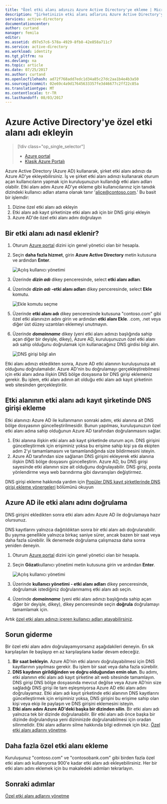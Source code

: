 ```yaml
---
title: "Özel etki alanı adınızı Azure Active Directory'ye ekleme | Microsoft Belgeleri"
description: "Şirketinizin etki alanı adlarını Azure Active Directory'ye ekleme ve etki alanı adını doğrulama."
services: active-directory
documentationcenter: 
author: curtand
manager: femila
editor: 
ms.assetid: d97e57c6-578a-4929-8fb8-42e858a711c7
ms.service: active-directory
ms.workload: identity
ms.tgt_pltfrm: na
ms.devlang: na
ms.topic: article
ms.date: 07/25/2017
ms.author: curtand
ms.openlocfilehash: ad72f768add7edc1d34a85c27dc2aa1b4e4b3a50
ms.sourcegitcommit: 02e69c4a9d17645633357fe3d46677c2ff22c85a
ms.translationtype: MT
ms.contentlocale: tr-TR
ms.lasthandoff: 08/03/2017
---
```

# <a name="add-a-custom-domain-name-to-azure-active-directory"></a>Azure Active Directory'ye özel etki alanı adı ekleyin
> [!div class="op_single_selector"]
> * [Azure portal](active-directory-domains-add-azure-portal.md)
> * [Klasik Azure Portalı](active-directory-add-domain.md)
> 

Azure Active Directory (Azure AD) kullanarak, şirket etki alanı adınızı da Azure AD'ye ekleyebilirsiniz. İş ve şirket etki alanı adınızı kullanarak oturum açan kullanıcıların yapmak için kuruluşunuzun kullandığı etki alanı adları olabilir. Etki alanı adını Azure AD'ye ekleme gibi kullanıcılarınız için tanıdık dizindeki kullanıcı adları atama olanak tanır 'alice@contoso.com.' Bu basit bir işlemdir:

1. Dizine özel etki alanı adı ekleyin
2. Etki alanı adı kayıt şirketinize etki alanı adı için bir DNS girişi ekleyin
3. Azure AD'de özel etki alanı adını doğrulayın

## <a name="how-do-i-add-a-domain-name"></a>Bir etki alanı adı nasıl eklenir?
1. Oturum [Azure portal](https://portal.azure.com) dizini için genel yönetici olan bir hesapla.
2. Seçin **daha fazla hizmet**, girin **Azure Active Directory** metin kutusuna ve ardından **Enter**.
   
   ![Açılış kullanıcı yönetimi](./media/active-directory-domains-add-azure-portal/user-management.png)
3. Üzerinde ***dizin adı*** dikey penceresinde, select **etki alanı adları**.
4. Üzerinde  ***dizin adı* -etki alanı adları** dikey penceresinde, select **Ekle** komutu.
   
   ![Ekle komutu seçme](./media/active-directory-domains-add-azure-portal/add-command.png)
5. Üzerinde **etki alanı adı** dikey penceresinde kutusuna "contoso.com" gibi özel etki alanınızın adını girin ve ardından **etki alanı Ekle**. .com, .net veya diğer üst düzey uzantıları eklemeyi unutmayın.
6. Üzerinde ***domainname*** dikey (yeni etki alanı adınızı başlığında sahip açan diğer bir deyişle, dikey), Azure AD, kuruluşunuzun özel etki alanı adı sahip olduğunu doğrulamak için kullanacağınız DNS girdisi bilgi alın.
   
   ![DNS girişi bilgi alın](./media/active-directory-domains-add-azure-portal/get-dns-info.png)

Etki alanı adınızı ekledikten sonra, Azure AD etki alanının kuruluşunuza ait olduğunu doğrulamalıdır. Azure AD'nin bu doğrulamayı gerçekleştirebilmesi için etki alanı adına ilişkin DNS bölge dosyasına bir DNS girişi eklemeniz gerekir. Bu işlem, etki alanı adının ait olduğu etki alanı adı kayıt şirketinin web sitesinden gerçekleştirilir.

## <a name="add-the-dns-entry-at-the-domain-name-registrar-for-the-domain"></a>Etki alanının etki alanı adı kayıt şirketinde DNS girişi ekleme
Etki alanınızı Azure AD ile kullanmanın sonraki adımı, etki alanına ait DNS bölge dosyasının güncelleştirilmesidir. Bunun yapılması, kuruluşunuzun özel etki alanı adına sahip olduğunun Azure AD tarafından doğrulanmasını sağlar.

1. Etki alanına ilişkin etki alanı adı kayıt şirketinde oturum açın. DNS girişini güncelleştirmek için erişiminiz yoksa bu erişime sahip kişi ya da ekipten adım 2’yi tamamlamasını ve tamamlandığında size bildirmesini isteyin.
2. Azure AD tarafından size sağlanan DNS girişini ekleyerek etki alanına ilişkin DNS bölge dosyasını güncelleştirin. Azure AD, bu DNS girişi sayesinde etki alanının size ait olduğunu doğrulayabilir. DNS girişi, posta yönlendirme veya web barındırma gibi davranışları değiştirmez.

DNS girişi ekleme hakkında yardım için [Popüler DNS kayıt şirketlerinde DNS girişi ekleme yönergeleri](https://support.office.com/article/Create-DNS-records-for-Office-365-when-you-manage-your-DNS-records-b0f3fdca-8a80-4e8e-9ef3-61e8a2a9ab23/) bölümünü okuyun

## <a name="verify-the-domain-name-with-azure-ad"></a>Azure AD ile etki alanı adını doğrulama
DNS girişini ekledikten sonra etki alanı adını Azure AD ile doğrulamaya hazır olursunuz.

DNS kayıtlarını yalnızca dağıtıldıktan sonra bir etki alanı adı doğrulanabilir. Bu yayma genellikle yalnızca birkaç saniye sürer, ancak bazen bir saat veya daha fazla sürebilir. İlk denemede doğrulama çalışmazsa daha sonra yeniden deneyin.

1. Oturum [Azure portal](https://portal.azure.com) dizini için genel yönetici olan bir hesapla.
2. Seçin **Gözat**kullanıcı yönetimi metin kutusuna girin ve ardından **Enter**.
   
   ![Açılış kullanıcı yönetimi](./media/active-directory-domains-add-azure-portal/user-management.png)
3. Üzerinde **kullanıcı yönetimi - etki alanı adları** dikey penceresinde, doğrulamak istediğiniz doğrulanmamış etki alanı adı seçin.
4. Üzerinde ***domainname*** (yeni etki alanı adınızı başlığında sahip açan diğer bir deyişle, dikey), dikey penceresinde seçin **doğrula** doğrulamayı tamamlamak için.

Artık [özel etki alanı adınızı içeren kullanıcı adları atayabilirsiniz](active-directory-users-create-azure-portal.md).

## <a name="troubleshooting"></a>Sorun giderme
Bir özel etki alanı adını doğrulayamıyorsanız aşağıdakileri deneyin. En sık karşılaşılan ile başlayıp en az karşılaşılana kadar devam edeceğiz.

1. **Bir saat bekleyin**. Azure AD’nin etki alanını doğrulayabilmesi için DNS kayıtlarının yayılması gerekir. Bu işlem bir saat veya daha fazla sürebilir.
2. **DNS kaydının girildiğinden ve doğru olduğundan emin olun**. Bu adımı, etki alanının etki alanı adı kayıt şirketine ait web sitesinde tamamlayın. DNS girişi DNS bölge dosyasında mevcut değilse veya Azure AD’nin size sağladığı DNS girişi ile tam eşleşmiyorsa Azure AD etki alanı adını doğrulayamaz. Etki alanı adı kayıt şirketinde etki alanının DNS kayıtlarını güncelleştirmek için erişiminiz yoksa, DNS girişini bu erişime sahip olan kişi veya ekip ile paylaşın ve DNS girişini eklemesini isteyin.
3. **Etki alanı adını Azure AD'deki başka bir dizinden silin**. Bir etki alanı adı yalnızca tek bir dizinde doğrulanabilir. Bir etki alanı adı önce başka bir dizinde doğrulandıysa yeni dizininizde doğrulanabilmesi için oradan silinmelidir. Etki alanı adlarını silme hakkında bilgi edinmek için bkz. [Özel etki alanı adlarını yönetme](active-directory-domains-manage-azure-portal.md).    

## <a name="add-more-custom-domain-names"></a>Daha fazla özel etki alanı ekleme
Kuruluşunuz "contoso.com" ve "contosobank.com" gibi birden fazla özel etki alanı adı kullanıyorsa 900'e kadar etki alanı adı ekleyebilirsiniz. Her bir etki alanı adını eklemek için bu makaledeki adımları tekrarlayın.

## <a name="next-steps"></a>Sonraki adımlar
[Özel etki alanı adlarını yönetme](active-directory-domains-manage-azure-portal.md)

